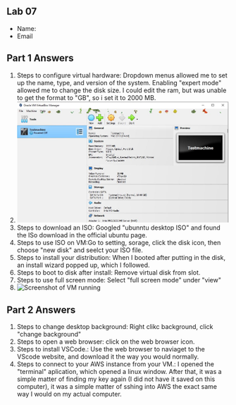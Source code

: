 ## Lab 07

- Name:
- Email

## Part 1 Answers

1. Steps to configure virtual hardware: Dropdown menus allowed me to set up the name, type, and version of the system. Enabling "expert mode" allowed me to change the disk size. I could edit the ram, but was unable to get the format to "GB", so i set it to 2000 MB.
2. ![Screenshot of VM settings](virtualmachinesettings.JPG)
3. Steps to download an ISO: Googled "ubunntu desktop ISO" and found the ISo download in the official ubuntu page.
4. Steps to use ISO on VM:Go to setting, sorage, click the disk icon, then choose "new disk" and seelct your ISO file.
5. Steps to install your distribution: When I booted after putting in the disk, an install wizard popped up, which I followed.
6. Steps to boot to disk after install: Remove virtual disk from slot.
7. Steps to use full screen mode: Select "full screen mode" under "view"
8. ![Screenshot of VM running](machienrunning.JPG)

## Part 2 Answers

1. Steps to change desktop background: Right clikc background, click "change background"
2. Steps to open a web browser: click on the web browser icon.
3. Steps to install VSCode.: Use the web browser to naviaget to the VScode website, and download it the way you would normally.
4. Steps to connect to your AWS instance from your VM.: I opened the "terminal" aplication, which opened a linux window. After that, it was a simple matter of finding my key again (I did not have it saved on this computer), it was a simple matter of sshing into AWS the exact same way I would on my actual computer.
